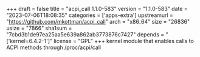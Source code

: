 +++
draft = false
title = "acpi_call 1.1.0-583"
version = "1.1.0-583"
date = "2023-07-06T18:08:35"
categories = ['apps-extra']
upstreamurl = "https://github.com/mkottman/acpi_call"
arch = "x86_64"
size = "26836"
usize = "7866"
sha1sum = "7cbd3b1de97ea25aa5e639a862ab3773876c7427"
depends = "['kernel=6.4.2-1']"
license = "GPL"
+++
kernel module that enables calls to ACPI methods through /proc/acpi/call